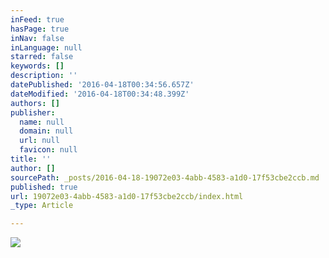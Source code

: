 ```yaml
---
inFeed: true
hasPage: true
inNav: false
inLanguage: null
starred: false
keywords: []
description: ''
datePublished: '2016-04-18T00:34:56.657Z'
dateModified: '2016-04-18T00:34:48.399Z'
authors: []
publisher:
  name: null
  domain: null
  url: null
  favicon: null
title: ''
author: []
sourcePath: _posts/2016-04-18-19072e03-4abb-4583-a1d0-17f53cbe2ccb.md
published: true
url: 19072e03-4abb-4583-a1d0-17f53cbe2ccb/index.html
_type: Article

---
```

![](https://the-grid-user-content.s3-us-west-2.amazonaws.com/9a72da5d-200b-4f55-82aa-7e9fed0ca6a6.jpg)